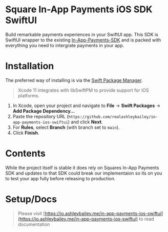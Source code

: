 # Square In-App Payments iOS SDK SwiftUI

Build remarkable payments experiences in your SwiftUI app. This SDK is SwiftUI wrapper to the existing [In-App-Payments-SDK](https://raw.githubusercontent.com/square/in-app-payments-ios/) and is packed with everything you need to intergrate payments in your app.

# Installation

The preferred way of installing is via the [Swift Package Manager](https://swift.org/package-manager/).

>Xcode 11 integrates with libSwiftPM to provide support for iOS platforms.

1. In Xcode, open your project and navigate to **File** → **Swift Packages** → **Add Package Dependency...**
2. Paste the repository URL (`https://github.com/realashleybailey/in-app-payments-ios-swiftui`) and click **Next**.
3. For **Rules**, select **Branch** (with branch set to `main`).
4. Click **Finish**.

# Contents
While the project itself is stable it does rely on Squares In-App Payments SDK and updates to that SDK could break our implementaion so its on you to test your app fully before releasing to production.

# Setup/Docs
>Please visit [https://io.ashleybailey.me/in-app-payments-ios-swiftui](https://io.ashleybailey.me/in-app-payments-ios-swiftui) to read documentation

